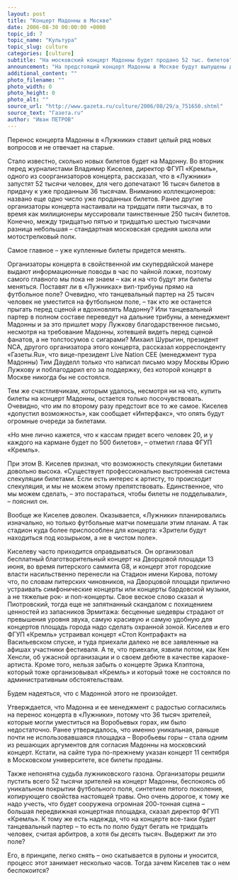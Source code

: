```yaml
---
layout: post
title: "Концерт Мадонны в Москве"
date: 2006-08-30 00:00:00 +0000
topic_id: 7
topic_name: "Культура"
topic_slug: culture
categories: [culture]
subtitle: "На московский концерт Мадонны будет продано 52 тыс. билетов"
announcement: "На предстоящий концерт Мадонны в Москве будут выпущены дополнительные билеты. Всего посмотреть шоу смогут свыше 50 тысяч человек."
additional_content: ""
photo_filename: ""
photo_width: 0
photo_height: 0
photo_alt: ""
source_url: "http://www.gazeta.ru/culture/2006/08/29/a_751650.shtml"
source_text: "Газета.ru"
author: "Иван ПЕТРОВ"
---
```

Перенос концерта Мадонны в «Лужники» ставит целый ряд новых вопросов и не отвечает на старые.

Стало известно, сколько новых билетов будет на Мадонну. Во вторник перед журналистами Владимир Киселев, директор ФГУП «Кремль», одного из соорганизаторов концерта, рассказал, что в «Лужники» запустят 52 тысячи человек, для чего допечатают 16 тысяч билетов в придачу к уже проданным 36 тысячам. Вниманию коллекционеров: названо еще одно число уже проданных билетов. Ранее другие организаторы концерта настаивали на тридцати пяти тысячах, в то время как милиционеры муссировали таинственные 250 тысяч билетов. Конечно, между тридцатью пятью и тридцатью шестью тысячами разница небольшая – стандартная московская средняя школа или мотострелковый полк.

Самое главное – уже купленные билеты придется менять.

Организаторы концерта в свойственной им скупердяйской манере выдают информационные поводы в час по чайной ложке, поэтому самого главного мы пока не знаем – как и на что будут эти билеты меняться. Поставят ли в «Лужниках» вип-трибуны прямо на футбольное поле? Очевидно, что танцевальный партер на 25 тысяч человек не уместится на футбольном поле, – так кто же останется прыгать перед сценой и вдохновлять Мадонну? Или танцевальный партер в полном составе переведут на дальние трибуны, а менеджмент Мадонны и за это пришлет мэру Лужкову благодарственное письмо, несмотря на требование Мадонны, хотевшей видеть перед сценой фанатов, а не толстосумов с сигарами? Михаил Шурыгин, президент NCA, другого организатора этого концерта, рассказал корреспонденту «Газеты.Ru», что вице-президент Live Nation CEE (менеджмент тура Мадонны) Тим Дауделл только что написал письмо мэру Москвы Юрию Лужкову и поблагодарил его за поддержку, без которой концерт в Москве никогда бы не состоялся.

Тем же счастливчикам, которым удалось, несмотря ни на что, купить билеты на концерт Мадонны, остается только посочувствовать. Очевидно, что им по второму разу предстоит все то же самое. Киселев «допустил возможность», как сообщает «Интерфакс», что опять будут огромные очереди за билетами.

«Но мне лично кажется, что к кассам придет всего человек 20, и у каждого на кармане будет по 500 билетов», – отметил глава ФГУП «Кремль».

При этом В. Киселев признал, что возможность спекуляции билетами довольно высока. «Существует профессионально выстроенная система спекуляции билетами. Если есть интерес к артисту, то происходит спекуляция, и мы не можем этому препятствовать. Единственное, что мы можем сделать, – это постараться, чтобы билеты не подделывали», – пояснил он.

Вообще же Киселев доволен. Оказывается, «Лужники» планировались изначально, но только футбольные матчи помешали этим планам. А так стадион куда более приспособлен для концерта: «Зрители будут находиться под козырьком, а не в чистом поле».

Киселеву часто приходится оправдываться. Он организовал бесплатный благотворительный концерт на Дворцовой площади 13 июня, во время питерского саммита G8, и концерт этот городские власти насильственно перенесли на Стадион имени Кирова, потому что, по словам питерских чиновников, на Дворцовой площади прилично устраивать симфонические концерты или концерты бардовской музыки, а не тяжелые рок- и поп-концерты. Свое веское слово сказал и Пиотровский, тогда еще не запятнанный скандалом с похищением ценностей из запасников Эрмитажа: бесценные шедевры страдают от превышения уровня звука, самую красивую и самую удобную для концертов площадь города надо сделать охранной зоной. Киселев и его ФГУП «Кремль» устраивал концерт «Стоп Контрафакт» на Васильевском спуске, и туда приехали далеко не все заявленные на афишах участники фестиваля. А те, что приехали, язвили потом, как Кен Хенсли, об ужасной организации и о своем дебюте в качестве караоке-артиста. Кроме того, нельзя забыть о концерте Эрика Клэптона, который тоже организовывал «Кремль» и который тоже не состоялся по административным обстоятельствам.

Будем надеяться, что с Мадонной этого не произойдет.

Утверждается, что Мадонна и ее менеджмент с радостью согласились на перенос концерта в «Лужники», потому что 36 тысяч зрителей, которые могли уместиться на Воробьевых горах, им было недостаточно. Ранее утверждалось, что именно уникальная, раньше почти не использовавшаяся площадка – Воробьевы горы – стала одним из решающих аргументов для согласия Мадонны на московский концерт. Кстати, на сайте тура по-прежнему указан концерт 11 сентября в Московском университете, все билеты проданы.

Также непонятна судьба лужниковского газона. Организаторы решили пустить всего 52 тысячи зрителей на концерт Мадонны, беспокоясь об уникальном покрытии футбольного поля, синтетике пятого поколения, копирующего свойства настоящей травы. Оно очень дорогое, к тому же надо учесть, что будет сооружена огромная 200-тонная сцена – большая передвижная концертная площадка, сказал директор ФГУП «Кремль». К тому же есть надежда, что на концерте все-таки будет танцевальный партер – то есть по полю будут бегать не тридцать человек, считая арбитров, а хотя бы десять тысяч. Выдержит ли это поле?

Его, в принципе, легко снять – оно скатывается в рулоны и уносится, процесс этот занимает несколько часов. Тогда зачем Киселев так о нем беспокоится?
